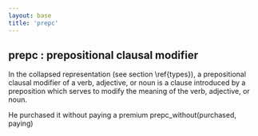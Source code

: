 ```yaml
---
layout: base
title: 'prepc'
---
```


## prepc : prepositional clausal modifier

In the collapsed representation (see section \ref{types}), a
prepositional clausal modifier of a verb, adjective, or noun is a
clause introduced by a preposition which serves to modify the meaning
of the verb, adjective, or noun.

<div class="sd-parse">
He purchased it without paying a premium
prepc_without(purchased, paying)
</div>
